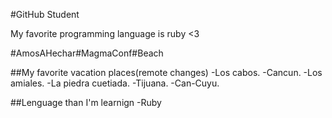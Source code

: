 #GitHub Student 

My favorite programming language is ruby <3

#AmosAHechar#MagmaConf#Beach

##My favorite vacation places(remote changes)
-Los cabos.
-Cancun.
-Los amiales.
-La piedra cuetiada.
-Tijuana. 
-Can-Cuyu.

##Lenguage than I'm learnign 
-Ruby

